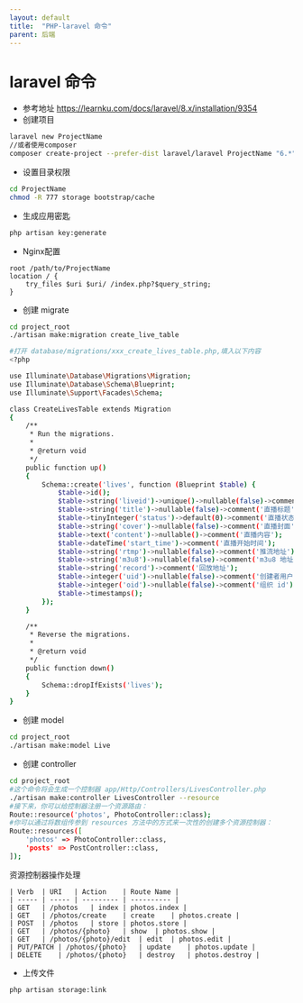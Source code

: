 ```yaml
---
layout: default
title:  "PHP-laravel 命令"
parent: 后端
---
```


# laravel 命令
- 参考地址 https://learnku.com/docs/laravel/8.x/installation/9354
- 创建项目

```bash
laravel new ProjectName
//或者使用composer
composer create-project --prefer-dist laravel/laravel ProjectName "6.*"
```

- 设置目录权限
```bash
cd ProjectName
chmod -R 777 storage bootstrap/cache
```
- 生成应用密匙
```bash
php artisan key:generate
```
- Nginx配置
```nginx
root /path/to/ProjectName
location / {
    try_files $uri $uri/ /index.php?$query_string;
}
```
- 创建 migrate

```bash
cd project_root
./artisan make:migration create_live_table

#打开 database/migrations/xxx_create_lives_table.php,填入以下内容
<?php

use Illuminate\Database\Migrations\Migration;
use Illuminate\Database\Schema\Blueprint;
use Illuminate\Support\Facades\Schema;

class CreateLivesTable extends Migration
{
    /**
     * Run the migrations.
     *
     * @return void
     */
    public function up()
    {
        Schema::create('lives', function (Blueprint $table) {
            $table->id();
            $table->string('liveid')->unique()->nullable(false)->comment('对外展示的直播 id');
            $table->string('title')->nullable(false)->comment('直播标题');
            $table->tinyInteger('status')->default(0)->comment('直播状态');//0 预约 1 直播中 2 直播结束 3 回放
            $table->string('cover')->nullable(false)->comment('直播封面');
            $table->text('content')->nullable()->comment('直播内容');
            $table->dateTime('start_time')->comment('直播开始时间');
            $table->string('rtmp')->nullable(false)->comment('推流地址');
            $table->string('m3u8')->nullable(false)->comment('m3u8 地址');
            $table->string('record')->comment('回放地址');
            $table->integer('uid')->nullable(false)->comment('创建者用户 id');
            $table->integer('oid')->nullable(false)->comment('组织 id');
            $table->timestamps();
        });
    }

    /**
     * Reverse the migrations.
     *
     * @return void
     */
    public function down()
    {
        Schema::dropIfExists('lives');
    }
}


```
- 创建 model

```bash
cd project_root
./artisan make:model Live
```
- 创建 controller
```bash
cd project_root
#这个命令将会生成一个控制器 app/Http/Controllers/LivesController.php
./artisan make:controller LivesController --resource
#接下来，你可以给控制器注册一个资源路由：
Route::resource('photos', PhotoController::class);
#你可以通过将数组传参到 resources 方法中的方式来一次性的创建多个资源控制器：
Route::resources([
    'photos' => PhotoController::class,
    'posts' => PostController::class,
]);
```
资源控制器操作处理

	| Verb	| URI	| Action	| Route Name |
	| ----- | ----- | --------- | ---------- |
	| GET	| /photos	| index	| photos.index |
	| GET	| /photos/create	| create	| photos.create |
	| POST	| /photos	| store	| photos.store |
	| GET	| /photos/{photo}	| show	| photos.show |
	| GET	| /photos/{photo}/edit	| edit	| photos.edit |
	| PUT/PATCH	| /photos/{photo}	| update	| photos.update |
	| DELETE	| /photos/{photo}	| destroy	| photos.destroy |

- 上传文件

```bash
php artisan storage:link

```



